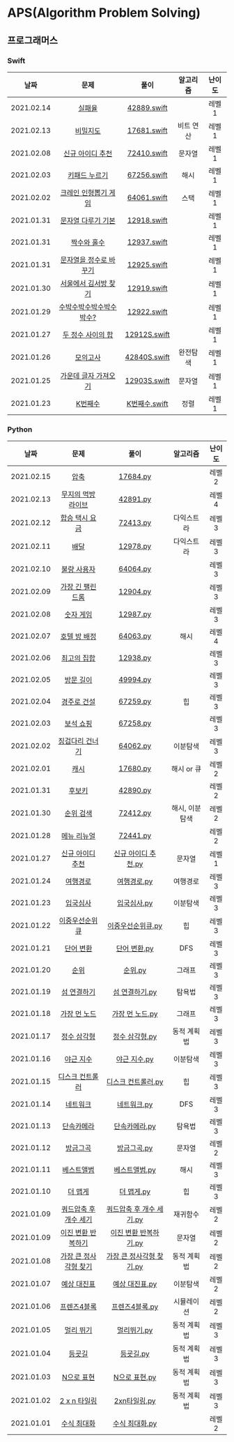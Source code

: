 # APS(Algorithm Problem Solving)



## 프로그래머스

### Swift

|    날짜    |                             문제                             |     풀이      | 알고리즘 | 난이도 |
| :--------: | :----------------------------------------------------------: | :-----------: | :------: | :----: |
|2021.02.14|[실패율](https://programmers.co.kr/learn/courses/30/lessons/42889?language=swift)|[42889.swift](https://github.com/ee2e/APS/blob/master/programmers/17681.playground/Contents.swift)||레벨1|
|2021.02.13|[비밀지도](https://programmers.co.kr/learn/courses/30/lessons/17681?language=swift)|[17681.swift](https://github.com/ee2e/APS/blob/master/programmers/17681.playground/Contents.swift)|비트 연산|레벨1|
|2021.02.08|[신규 아이디 추천](https://programmers.co.kr/learn/courses/30/lessons/72410?language=swift)|[72410.swift](https://github.com/ee2e/APS/blob/master/programmers/72410.playground/Contents.swift)|문자열|레벨1|
|2021.02.03|[키패드 누르기](https://programmers.co.kr/learn/courses/30/lessons/67256?language=swift)|[67256.swift](https://github.com/ee2e/APS/blob/master/programmers/67256.playground/Contents.swift)|해시|레벨1|
|2021.02.02|[크레인 인형뽑기 게임](https://programmers.co.kr/learn/courses/30/lessons/64061?language=swift)|[64061.swift](https://github.com/ee2e/APS/blob/master/programmers/64061.playground/Contents.swift)|스택|레벨1|
|2021.01.31|[문자열 다루기 기본](https://programmers.co.kr/learn/courses/30/lessons/12918?language=swift)|[12918.swift](https://github.com/ee2e/APS/blob/master/programmers/12918.playground/Contents.swift)||레벨1|
|2021.01.31|[짝수와 홀수](https://programmers.co.kr/learn/courses/30/lessons/12937?language=swift)|[12937.swift](https://github.com/ee2e/APS/blob/master/programmers/12937.playground/Contents.swift)||레벨1|
|2021.01.31|[문자열을 정수로 바꾸기](https://programmers.co.kr/learn/courses/30/lessons/12925?language=swift)|[12925.swift](https://github.com/ee2e/APS/blob/master/programmers/12925.playground/Contents.swift)||레벨1|
|2021.01.30|[서울에서 김서방 찾기](https://programmers.co.kr/learn/courses/30/lessons/12919?language=swift)|[12919.swift](https://github.com/ee2e/APS/blob/master/programmers/12919.playground/Contents.swift)||레벨1|
|2021.01.29|[수박수박수박수박수박수?](https://programmers.co.kr/learn/courses/30/lessons/12922?language=swift)|[12922.swift](https://github.com/ee2e/APS/blob/master/programmers/12922.playground/Contents.swift)||레벨1|
|2021.01.27|[두 정수 사이의 합](https://programmers.co.kr/learn/courses/30/lessons/12912?language=swift)|[12912S.swift](https://github.com/ee2e/APS/blob/master/programmers/12912S.playground/Contents.swift)||레벨1|
|2021.01.26|[모의고사](https://programmers.co.kr/learn/courses/30/lessons/42840?language=swift)|[42840S.swift](https://github.com/ee2e/APS/blob/master/programmers/42840S.playground/Contents.swift)|완전탐색|레벨1|
|2021.01.25|[가운데 글자 가져오기](https://programmers.co.kr/learn/courses/30/lessons/12903?language=swift)|[12903S.swift](https://github.com/ee2e/APS/blob/master/programmers/12903S.playground/Contents.swift)|문자열|레벨1|
| 2021.01.23 | [K번째수](https://programmers.co.kr/learn/courses/30/lessons/42748?language=swift) | [K번째수.swift](https://github.com/ee2e/APS/blob/master/programmers/K%EB%B2%88%EC%A7%B8%EC%88%98.playground/Contents.swift) |   정렬   | 레벨1  |





### Python

| 날짜       |                                         문제                                        | 풀이                                                                                                                                                                          | 알고리즘    | 난이도 |
| :--------: | :----------: | :--------------------------------------------------------------------------------: | :---------------------------------------------------------------------------------------------------------------------------------------------------------------------------: | :---------: |
|2021.02.15|[압축](https://programmers.co.kr/learn/courses/30/lessons/17684)|[17684.py](https://github.com/ee2e/APS/blob/master/programmers/42891.py)||레벨2|
|2021.02.13|[무지의 먹방 라이브](https://programmers.co.kr/learn/courses/30/lessons/42891#)|[42891.py](https://github.com/ee2e/APS/blob/master/programmers/42891.py)||레벨4|
|2021.02.12|[합승 택시 요금](https://programmers.co.kr/learn/courses/30/lessons/72413)|[72413.py](https://github.com/ee2e/APS/blob/master/programmers/12904.py)|다익스트라|레벨3|
|2021.02.11|[배달](https://programmers.co.kr/learn/courses/30/lessons/12978)|[12978.py](https://github.com/ee2e/APS/blob/master/programmers/12904.py)|다익스트라|레벨3|
|2021.02.10|[불량 사용자](https://programmers.co.kr/learn/courses/30/lessons/64064)|[64064.py](https://github.com/ee2e/APS/blob/master/programmers/12904.py)||레벨3|
|2021.02.09|[가장 긴 팰린드롬](https://programmers.co.kr/learn/courses/30/lessons/12904?language=python3)|[12904.py](https://github.com/ee2e/APS/blob/master/programmers/12904.py)||레벨3|
|2021.02.08|[숫자 게임](https://programmers.co.kr/learn/courses/30/lessons/12987)|[12987.py](https://github.com/ee2e/APS/blob/master/programmers/12987.py)||레벨3|
|2021.02.07|[호텔 방 배정](https://programmers.co.kr/learn/courses/30/lessons/64063#)|[64063.py](https://github.com/ee2e/APS/blob/master/programmers/67259.py)|해시|레벨4|
|2021.02.06|[최고의 집합](https://programmers.co.kr/learn/courses/30/lessons/12938)|[12938.py](https://github.com/ee2e/APS/blob/master/programmers/67259.py)||레벨3|
|2021.02.05|[방문 길이](https://programmers.co.kr/learn/courses/30/lessons/49994#)|[49994.py](https://github.com/ee2e/APS/blob/master/programmers/67259.py)||레벨3|
|2021.02.04|[경주로 건설](https://programmers.co.kr/learn/courses/30/lessons/67259)|[67259.py](https://github.com/ee2e/APS/blob/master/programmers/67259.py)|힙|레벨3|
|2021.02.03|[보석 쇼핑](https://programmers.co.kr/learn/courses/30/lessons/67258)|[67258.py](https://github.com/ee2e/APS/blob/master/programmers/67258.py)||레벨3|
|2021.02.02|[징검다리 건너기](https://programmers.co.kr/learn/courses/30/lessons/64062)|[64062.py](https://github.com/ee2e/APS/blob/master/programmers/64062.py)|이분탐색|레벨3|
|2021.02.01|[캐시](https://programmers.co.kr/learn/courses/30/lessons/17680?language=python3#)|[17680.py](https://github.com/ee2e/APS/blob/master/programmers/17680.py)|해시 or 큐|레벨2|
|2021.01.31|[후보키](https://programmers.co.kr/learn/courses/30/lessons/42890#)|[42890.py](https://github.com/ee2e/APS/blob/master/programmers/72890.py)||레벨2|
|2021.01.30|[순위 검색](https://programmers.co.kr/learn/courses/30/lessons/72412)|[72412.py](https://github.com/ee2e/APS/blob/master/programmers/72412.py)|해시, 이분탐색|레벨2|
|2021.01.28|[메뉴 리뉴얼](https://programmers.co.kr/learn/courses/30/lessons/72411)|[72441.py](https://github.com/ee2e/APS/blob/master/programmers/72441P.py)||레벨2|
|2021.01.27|[신규 아이디 추천](https://programmers.co.kr/learn/courses/30/lessons/72410)|[신규 아이디 추천.py](https://github.com/ee2e/APS/blob/master/programmers/7241P.py)|문자열|레벨1|
|2021.01.24|[여행경로](https://programmers.co.kr/learn/courses/30/lessons/43164)|[여행경로.py](https://github.com/ee2e/APS/blob/master/programmers/%EC%97%AC%ED%96%89%EA%B2%BD%EB%A1%9C.py)|여행경로|레벨3|
|2021.01.23|[입국심사](https://programmers.co.kr/learn/courses/30/lessons/43238#)|[입국심사.py](https://github.com/ee2e/APS/blob/master/programmers/%EC%9E%85%EA%B5%AD%EC%8B%AC%EC%82%AC.py)|이분탐색|레벨3|
|2021.01.22|[이중우선순위큐](https://programmers.co.kr/learn/courses/30/lessons/42628)|[이중우선순위큐.py](https://github.com/ee2e/APS/blob/master/programmers/%EC%9D%B4%EC%A4%91%EC%9A%B0%EC%84%A0%EC%88%9C%EC%9C%84%ED%81%90.py)|힙|레벨3|
|2021.01.21|[단어 변환](https://programmers.co.kr/learn/courses/30/lessons/43163)|[단어 변환.py](https://github.com/ee2e/APS/blob/master/programmers/%EB%8B%A8%EC%96%B4%20%EB%B3%80%ED%99%98.py)|DFS|레벨3|
|2021.01.20|[순위](https://programmers.co.kr/learn/courses/30/lessons/49191)|[순위.py](https://github.com/ee2e/APS/blob/master/programmers/%EC%88%9C%EC%9C%84.py)|그래프|레벨3|
| 2021.01.19 |      [섬 연결하기](https://programmers.co.kr/learn/courses/30/lessons/42861)       | [섬 연결하기.py](https://github.com/ee2e/APS/blob/master/programmers/%EC%84%AC%20%EC%97%B0%EA%B2%B0%ED%95%98%EA%B8%B0.py)                                                     | 탐욕법      | 레벨3  |
| 2021.01.18 |      [가장 먼 노드](https://programmers.co.kr/learn/courses/30/lessons/49189)      | [가장 먼 노드.py](https://github.com/ee2e/APS/blob/master/programmers/%EA%B0%80%EC%9E%A5%20%EB%A8%BC%20%EB%85%B8%EB%93%9C.py)                                                 | 그래프      | 레벨3  |
| 2021.01.17 |       [정수 삼각형](https://programmers.co.kr/learn/courses/30/lessons/43105)       | [정수 삼각형.py](https://github.com/ee2e/APS/blob/master/programmers/%EC%A0%95%EC%88%98%20%EC%82%BC%EA%B0%81%ED%98%95.py)                                                     | 동적 계획법 | 레벨3  |
| 2021.01.16 |        [야근 지수](https://programmers.co.kr/learn/courses/30/lessons/12927)        | [야근 지수.py](https://github.com/ee2e/APS/blob/master/programmers/%EC%95%BC%EA%B7%BC%20%EC%A7%80%EC%88%98.py)                                                                | 이분탐색   | 레벨3  |
| 2021.01.15 |     [디스크 컨트롤러](https://programmers.co.kr/learn/courses/30/lessons/42627)     | [디스크 컨트롤러.py](https://github.com/ee2e/APS/blob/master/programmers/%EB%84%A4%ED%8A%B8%EC%9B%8C%ED%81%AC.py)                                                             | 힙          | 레벨3  |
| 2021.01.14 |         [네트워크](https://programmers.co.kr/learn/courses/30/lessons/43162)        | [네트워크.py](https://github.com/ee2e/APS/blob/master/programmers/%EB%84%A4%ED%8A%B8%EC%9B%8C%ED%81%AC.py)                                                                    | DFS         | 레벨3  |
| 2021.01.13 |        [단속카메라](https://programmers.co.kr/learn/courses/30/lessons/42884)       | [단속카메라.py](https://github.com/ee2e/APS/blob/master/programmers/%EB%8B%A8%EC%86%8D%EC%B9%B4%EB%A9%94%EB%9D%BC.py)                                                         | 탐욕법      | 레벨3  |
| 2021.01.12 |         [방금그곡](https://programmers.co.kr/learn/courses/30/lessons/17683)        | [방금그곡.py](https://github.com/ee2e/APS/blob/master/programmers/%EB%B0%A9%EA%B8%88%EA%B7%B8%EA%B3%A1.py)                                                                    | 문자열      | 레벨2  |
| 2021.01.11 |        [베스트앨범](https://programmers.co.kr/learn/courses/30/lessons/42579)       | [베스트앨범.py](https://github.com/ee2e/APS/blob/master/programmers/%EB%B2%A0%EC%8A%A4%ED%8A%B8%EC%95%A8%EB%B2%94.py)                                                         | 해시        | 레벨3  |
| 2021.01.10 |         [더 맵게](https://programmers.co.kr/learn/courses/30/lessons/42626)         | [더 맵게.py](https://github.com/ee2e/APS/blob/master/programmers/%EB%8D%94%20%EB%A7%B5%EA%B2%8C.py)                                                                           | 힙          | 레벨3  |
| 2021.01.09 |  [쿼드압축 후 개수 세기](https://programmers.co.kr/learn/courses/30/lessons/68936#) | [쿼드압축 후 개수 세기.py](https://github.com/ee2e/APS/blob/master/programmers/%EC%BF%BC%EB%93%9C%EC%95%95%EC%B6%95%20%ED%9B%84%20%EA%B0%9C%EC%88%98%20%EC%84%B8%EA%B8%B0.py) | 재귀함수    | 레벨2  |
| 2021.01.09 |    [이진 변환 반복하기](https://programmers.co.kr/learn/courses/30/lessons/70129)   | [이진 변환 반복하기.py](https://github.com/ee2e/APS/blob/master/programmers/%EC%9D%B4%EC%A7%84%20%EB%B3%80%ED%99%98%20%EB%B0%98%EB%B3%B5%ED%95%98%EA%B8%B0.py)                | 문자열      | 레벨2  |
| 2021.01.08 |  [가장 큰 정사각형 찾기](https://programmers.co.kr/learn/courses/30/lessons/12905)  | [가장 큰 정사각형 찾기.py](https://github.com/ee2e/APS/blob/master/programmers/%EA%B0%80%EC%9E%A5%20%ED%81%B0%20%EC%A0%95%EC%82%AC%EA%B0%81%ED%98%95%20%EC%B0%BE%EA%B8%B0.py) | 동적 계획법 | 레벨2  |
| 2021.01.07 |       [예상 대진표](https://programmers.co.kr/learn/courses/30/lessons/12985)       | [예상 대진표.py](https://github.com/ee2e/APS/blob/master/programmers/%EC%98%88%EC%83%81%20%EB%8C%80%EC%A7%84%ED%91%9C.py)                                                     | 이분탐색    | 레벨2  |
| 2021.01.06 |       [프렌즈4블록](https://programmers.co.kr/learn/courses/30/lessons/17679)       | [프렌즈4블록.py](https://github.com/ee2e/APS/blob/master/programmers/%ED%94%84%EB%A0%8C%EC%A6%884%EB%B8%94%EB%A1%9D.py)                                                       | 시뮬레이션  | 레벨2  |
| 2021.01.05 |        [멀리 뛰기](https://programmers.co.kr/learn/courses/30/lessons/12914)        | [멀리뛰기.py](https://github.com/ee2e/APS/blob/master/programmers/%EB%A9%80%EB%A6%AC%20%EB%9B%B0%EA%B8%B0.py)                                                                 | 동적 계획법 | 레벨3  |
| 2021.01.04 |          [등굣길](https://programmers.co.kr/learn/courses/30/lessons/42898)         | [등굣길.py](https://github.com/ee2e/APS/blob/master/programmers/%EB%93%B1%EA%B5%A3%EA%B8%B8.py)                                                                               | 동적 계획법 | 레벨3  |
| 2021.01.03 |        [N으로 표현](https://programmers.co.kr/learn/courses/30/lessons/42895)       | [N으로 표현.py](https://github.com/ee2e/APS/blob/master/programmers/N%EC%9C%BC%EB%A1%9C%20%ED%91%9C%ED%98%84.py)                                                              | 동적 계획법 | 레벨3  |
| 2021.01.02 |       [2 x n 타일링](https://programmers.co.kr/learn/courses/30/lessons/12900)      | [2xn타일링.py](https://github.com/ee2e/APS/blob/master/programmers/2xn%ED%83%80%EC%9D%BC%EB%A7%81.py)                                                                         | 동적 계획법 | 레벨3  |
| 2021.01.01 |       [수식 최대화](https://programmers.co.kr/learn/courses/30/lessons/67257)       | [수식 최대화.py](https://github.com/ee2e/APS/blob/master/programmers/%EC%88%98%EC%8B%9D%20%EC%B5%9C%EB%8C%80%ED%99%94.py)                                                     |             | 레벨2  |

